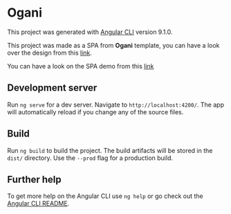 # Ogani

This project was generated with [Angular CLI](https://github.com/angular/angular-cli) version 9.1.0.

This project was made as a SPA from **Ogani** template, you can have a look over the design from this [link](https://colorlib.com/wp/template/ogani/).

You can have a look on the SPA demo from this [link](https://ogani-template.herokuapp.com/)

## Development server

Run `ng serve` for a dev server. Navigate to `http://localhost:4200/`. The app will automatically reload if you change any of the source files.

## Build

Run `ng build` to build the project. The build artifacts will be stored in the `dist/` directory. Use the `--prod` flag for a production build.

## Further help

To get more help on the Angular CLI use `ng help` or go check out the [Angular CLI README](https://github.com/angular/angular-cli/blob/master/README.md).